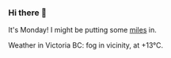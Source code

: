 ### Hi there :wave:

It's Monday! I might be putting some [miles](https://www.strava.com/athletes/889963) in.

Weather in Victoria BC: fog in vicinity, at +13°C.
